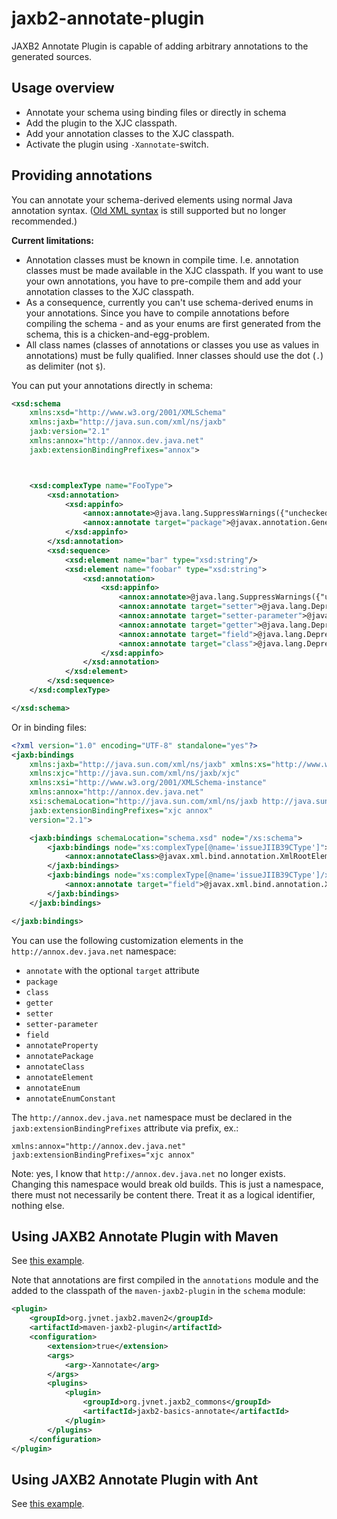 jaxb2-annotate-plugin
=====================

JAXB2 Annotate Plugin is capable of adding arbitrary annotations to the generated sources.

Usage overview
--------------

* Annotate your schema using binding files or directly in schema
* Add the plugin to the XJC classpath.
* Add your annotation classes to the XJC classpath.
* Activate the plugin using `-Xannotate`-switch.

Providing annotations
---------------------

You can annotate your schema-derived elements using normal Java annotation syntax.
([Old XML syntax](http://confluence.highsource.org/display/J2B/Annotate+Plugin) is still supported but no longer recommended.)

**Current limitations:**
* Annotation classes must be known in compile time. I.e. annotation classes must be made available in the XJC classpath.
If you want to use your own annotations, you have to pre-compile them and add your annotation classes to the XJC classpath.
* As a consequence, currently you can't use schema-derived enums in your annotations. Since you have to compile annotations
before compiling the schema - and as your enums are first generated from the schema, this is a chicken-and-egg-problem.
* All class names (classes of annotations or classes you use as values in annotations) must be fully qualified.
Inner classes should use the dot (`.`) as delimiter (not `$`).

You can put your annotations directly in schema:

````xml
<xsd:schema
	xmlns:xsd="http://www.w3.org/2001/XMLSchema" 
	xmlns:jaxb="http://java.sun.com/xml/ns/jaxb"
	jaxb:version="2.1" 
	xmlns:annox="http://annox.dev.java.net" 
	jaxb:extensionBindingPrefixes="annox">



	<xsd:complexType name="FooType">
		<xsd:annotation>
			<xsd:appinfo>
				<annox:annotate>@java.lang.SuppressWarnings({"unchecked","rawtypes"})</annox:annotate>
				<annox:annotate target="package">@javax.annotation.Generated({"XJC","JAXB2 Annotate Plugin"})</annox:annotate>
			</xsd:appinfo>
		</xsd:annotation>
		<xsd:sequence>
			<xsd:element name="bar" type="xsd:string"/>
			<xsd:element name="foobar" type="xsd:string">
				<xsd:annotation>
					<xsd:appinfo>
						<annox:annotate>@java.lang.SuppressWarnings({"unchecked","rawtypes"})</annox:annotate>
						<annox:annotate target="setter">@java.lang.Deprecated</annox:annotate>
						<annox:annotate target="setter-parameter">@java.lang.Deprecated</annox:annotate>
						<annox:annotate target="getter">@java.lang.Deprecated</annox:annotate>
						<annox:annotate target="field">@java.lang.Deprecated</annox:annotate>
						<annox:annotate target="class">@java.lang.Deprecated</annox:annotate>
					</xsd:appinfo>
				</xsd:annotation>
			</xsd:element>
		</xsd:sequence>
	</xsd:complexType>

</xsd:schema>
````

Or in binding files:

````xml
<?xml version="1.0" encoding="UTF-8" standalone="yes"?>
<jaxb:bindings
	xmlns:jaxb="http://java.sun.com/xml/ns/jaxb" xmlns:xs="http://www.w3.org/2001/XMLSchema"
	xmlns:xjc="http://java.sun.com/xml/ns/jaxb/xjc"
	xmlns:xsi="http://www.w3.org/2001/XMLSchema-instance"
	xmlns:annox="http://annox.dev.java.net"
	xsi:schemaLocation="http://java.sun.com/xml/ns/jaxb http://java.sun.com/xml/ns/jaxb/bindingschema_2_0.xsd"
	jaxb:extensionBindingPrefixes="xjc annox"
	version="2.1">

	<jaxb:bindings schemaLocation="schema.xsd" node="/xs:schema">
		<jaxb:bindings node="xs:complexType[@name='issueJIIB39CType']">
			<annox:annotateClass>@javax.xml.bind.annotation.XmlRootElement(name="IssueJIIB39CType")</annox:annotateClass>
		</jaxb:bindings>
		<jaxb:bindings node="xs:complexType[@name='issueJIIB39CType']/xs:attribute[@name='test']">
			<annox:annotate target="field">@javax.xml.bind.annotation.XmlAttribute(required=false, name="test")</annox:annotate>
		</jaxb:bindings>
	</jaxb:bindings>

</jaxb:bindings>
````

You can use the following customization elements in the `http://annox.dev.java.net` namespace:
* `annotate` with the optional `target` attribute
 * `package`
 * `class`
 * `getter`
 * `setter`
 * `setter-parameter`
 * `field`
* `annotateProperty`
* `annotatePackage`
* `annotateClass`
* `annotateElement`
* `annotateEnum`
* `annotateEnumConstant`

The `http://annox.dev.java.net` namespace must be declared in the `jaxb:extensionBindingPrefixes` attribute via prefix, ex.:

````
xmlns:annox="http://annox.dev.java.net"
jaxb:extensionBindingPrefixes="xjc annox"
````

Note: yes, I know that `http://annox.dev.java.net` no longer exists. Changing this namespace would break old builds.
This is just a namespace, there must not necessarily be content there. Treat it as a logical identifier, nothing else.

Using JAXB2 Annotate Plugin with Maven
--------------------------------------
See [this example](https://github.com/highsource/jaxb2-annotate-plugin/tree/master/tests/annox).

Note that annotations are first compiled in the `annotations` module and the added to the classpath of the `maven-jaxb2-plugin` in the `schema` module:

````xml
<plugin>
	<groupId>org.jvnet.jaxb2.maven2</groupId>
	<artifactId>maven-jaxb2-plugin</artifactId>
	<configuration>
		<extension>true</extension>
		<args>
			<arg>-Xannotate</arg>
		</args>
		<plugins>
			<plugin>
				<groupId>org.jvnet.jaxb2_commons</groupId>
				<artifactId>jaxb2-basics-annotate</artifactId>
			</plugin>
		</plugins>
	</configuration>
</plugin>
````

Using JAXB2 Annotate Plugin with Ant
------------------------------------
See [this example](https://github.com/highsource/jaxb2-annotate-plugin/blob/master/samples/annotate/project-build.xml).
